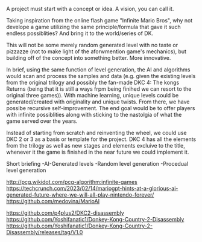 A project must start with a concept or idea. A vision, you can call it. 

Taking inspiration from the online flash game "Infinite Mario Bros", why not develope a game utilizing the same principle/formula that gave it such endless possiblities? And bring it to the world/series of DK.

This will not be some merely random generated level with no taste or pizzazze (not to make light of the aforwmention game's mechanics), but building off of the concept into something better. More innovative.

In brief, using the same function of level generation, the AI and algorithms would scan and process the samples and data (e.g. given the existing levels from the original trilogy and possibly the fan-made DKC 4: The kongs Returns (being that it is still a ways frpm being finihed we can resort to the original three games)). With machine learning, unique levels could be generated/created with originality and unique twists. From there, we have possibe recursive self-improvement. The end goal would be to offer players with infinite possiblities along with sticking to the nastolgia of what the game served over the years.

Instead of starting from scratch and reinventing the wheel, we could use DKC 2 or 3 as a basis or template for the project. DKC 4 has all the elements from the trilogy as well as new stages and elements excluive to the title, whenever it the game is finished in the near future we could implement it.

Short briefing
-AI-Generated levels
-Random level generation
-Procedual level generation 

http://pcg.wikidot.com/pcg-algorithm:infinite-games
https://techcrunch.com/2023/02/14/mariogpt-hints-at-a-glorious-ai-generated-future-where-we-will-all-play-nintendo-forever/
https://github.com/medovina/MarioAI


https://github.com/p4plus2/DKC2-disassembly
https://github.com/Yoshifanatic1/Donkey-Kong-Country-2-Disassembly
https://github.com/Yoshifanatic1/Donkey-Kong-Country-2-Disassembly/releases/tag/V1.0

